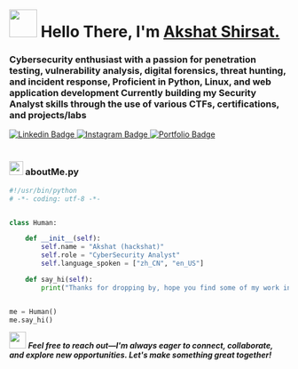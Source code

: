 <!-- ---
title: akshat-shirsat
date: '2024-01-01'
spoiler: python Code Styled Readme Template
categories: ["code-styled", "all-profile"]
githubUsername: 'kingakshat'
--- -->

<h1 align="left"><img src="https://user-images.githubusercontent.com/74038190/229223156-0cbdaba9-3128-4d8e-8719-b6b4cf741b67.gif" width="50px"><strong> Hello There, I'm <a href="">Akshat Shirsat.</a></strong>
</h1>

<h3 align="left"><strong>
Cybersecurity enthusiast with a passion for penetration testing, vulnerability analysis, digital forensics, threat hunting, and incident response, Proficient in Python, Linux, and web application development Currently building my Security Analyst skills through the use of various CTFs, certifications, and projects/labs</strong></h3>

<a target="_blank" href="https://www.linkedin.com/in/akshat-shirsat/">
<img src="https://img.shields.io/badge/LinkedIn-0077B5?style=for-the-badge&logo=Linkedin&logoColor=white&link=https://www.linkedin.com/in/akshat-shirsat/" alt="Linkedin Badge">
</a>
<a target="_blank" href="https://www.instagram.com/">
<img src="https://img.shields.io/badge/-Instagram-E4405F?style=for-the-badge&logo=Instagram&logoColor=white&link=https://www.instagram.com/" alt="Instagram Badge">
</a>
<a target="_blank" href="http://akshatshirsat.pythonanywhere.com/">
<img src="https://img.shields.io/badge/website-000000?style=for-the-badge&logo=About.me&logoColor=white" alt="Portfolio Badge">
</a>

<br>

<br>

<!-- ###  <img src="https://media.giphy.com/media/ln7z2eWriiQAllfVcn/giphy.gif" height="20"> **aboutMe.js** -->



<h3 align="left"><strong>
<img src="https://user-images.githubusercontent.com/74038190/212257472-08e52665-c503-4bd9-aa20-f5a4dae769b5.gif" width="25" height="25"> aboutMe.py</strong></h3>

```python
#!/usr/bin/python
# -*- coding: utf-8 -*-


class Human:

    def __init__(self):
        self.name = "Akshat (hackshat)"
        self.role = "CyberSecurity Analyst"
        self.language_spoken = ["zh_CN", "en_US"]

    def say_hi(self):
        print("Thanks for dropping by, hope you find some of my work interesting.")


me = Human()
me.say_hi()


```


<img src="https://media.giphy.com/media/RhwkGhrlj3NVSOxWSN/giphy.gif" height="30"> <em><b>Feel free to reach out—I'm always eager to connect, collaborate, and explore new opportunities. Let's make something great together!</b> </em>

<!-- 
<p align="center"><a href="https://github.com/kingakshat">⭐️ From Akshat</a></p> -->

